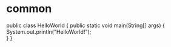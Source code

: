 # common



public class HelloWorld {
	public static void main(String[] args) {
		System.out.println("HelloWorld!");	
	}
}  
